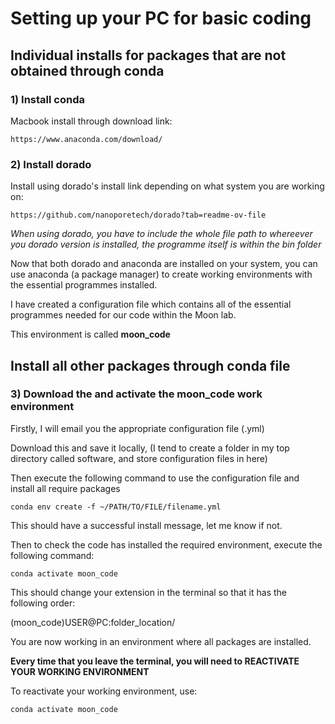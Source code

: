 # Setting up your PC for basic coding 

## Individual installs for packages that are not obtained through conda

### 1) Install conda 

Macbook install through download link:

```
https://www.anaconda.com/download/
```

### 2) Install dorado

Install using dorado's install link depending on what system you are working on:

```
https://github.com/nanoporetech/dorado?tab=readme-ov-file
```

*When using dorado, you have to include the whole file path to whereever you dorado version is installed, the programme itself is within the bin folder*


Now that both dorado and anaconda are installed on your system, you can use anaconda (a package manager) to create working environments with the essential programmes installed.

I have created a configuration file which contains all of the essential programmes needed for our code within the Moon lab.

This environment is called **moon_code**

## Install all other packages through conda file

### 3) Download the and activate the moon_code work environment

Firstly, I will email you the appropriate configuration file (.yml)

Download this and save it locally, (I tend to create a folder in my top directory called software, and store configuration files in here)

Then execute the following command to use the configuration file and install all require packages 

```
conda env create -f ~/PATH/TO/FILE/filename.yml
```

This should have a successful install message, let me know if not.

Then to check the code has installed the required environment, execute the following command:

```
conda activate moon_code
```

This should change your extension in the terminal so that it has the following order:

(moon_code)USER@PC:folder_location/

You are now working in an environment where all packages are installed.

**Every time that you leave the terminal, you will need to REACTIVATE YOUR WORKING ENVIRONMENT**

To reactivate your working environment, use:

```
conda activate moon_code
```

